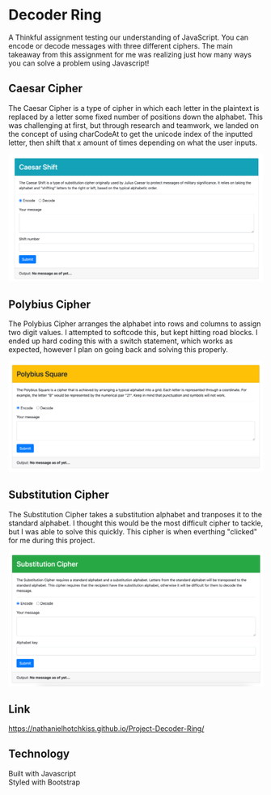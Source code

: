 # Decoder Ring

A Thinkful assignment testing our understanding of JavaScript. You can encode or decode messages with three different ciphers. The main takeaway from this assignment for me was realizing just how many ways you can solve a problem using Javascript! 

## Caesar Cipher
The Caesar Cipher is a type of cipher in which each letter in the plaintext is replaced by a letter some fixed number of positions down the alphabet. This was challenging at first, but through research and teamwork, we landed on the concept of using charCodeAt to get the unicode index of the inputted letter, then shift that x amount of times depending on what the user inputs. 

![A screen shot of the Caesar Cihper](/src/images/Caesar.png)


## Polybius Cipher
The Polybius Cipher arranges the alphabet into rows and columns to assign two digit values. I attempted to softcode this, but kept hitting road blocks. I ended up hard coding this with a switch statement, which works as expected, however I plan on going back and solving this properly.

![A screen shot of the Polybius Cipher](/src/images/Polybius.png)


## Substitution Cipher
The Substitution Cipher takes a substitution alphabet and tranposes it to the standard alphabet. I thought this would be the most difficult cipher to tackle, but I was able to solve this quickly. This cipher is when everthing "clicked" for me during this project. 

![A screen shot of the Substitution](/src/images/Substitution.png)

## Link

https://nathanielhotchkiss.github.io/Project-Decoder-Ring/

## Technology

Built with Javascript  
Styled with Bootstrap

